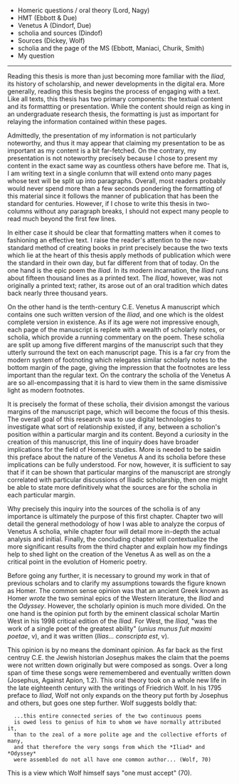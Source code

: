- Homeric questions / oral theory (Lord, Nagy)
- HMT (Ebbott & Due)
- Venetus A (Dindorf, Due)
- scholia and sources (Dindof)
- Sources (Dickey, Wolf)
- scholia and the page of the MS (Ebbott, Maniaci, Churik, Smith) 
- My question

---

Reading this thesis is more than just becoming more familiar with the *Iliad*, its history of scholarship, and newer developments in the digital era. More generally, reading this thesis begins the process of engaging with a text. Like all texts, this thesis has two primary components: the textual content and its formattting or presentation. While the content should reign as king in an undergraduate research thesis, the formatting is just as important for relaying the information contained within these pages. 

Admittedly, the presentation of my information is not particularly noteworthy, and thus it may appear that claiming my presentation to be as important as my content is a bit far-fetched. On the contrary, my presentation is not noteworthy precisely because I chose to present my content in the exact same way as countless others have before me. That is, I am writing text in a single conlumn that will extend onto many pages whose text will be split up into paragraphs. Overall, most readers probably would never spend more than a few seconds pondering the formatting of this material since it follows the manner of publication that has been the standard for centuries. However, if I chose to write this thesis in two-columns without any paragraph breaks, I should not expect many people to read much beyond the first few lines.

In either case it should be clear that formatting matters when it comes to fashioning an effective text. I raise the reader's attention to the now-standard method of creating books in print precisely because the two texts which lie at the heart of this thesis apply methods of publication which were the standard in their own day, but far different from that of today. On the one hand is the epic poem the *Iliad*. In its modern incarnation, the *Iliad* runs about fifteen thousand lines as a printed text. The *Iliad*, however, was not originally a printed text; rather, its arose out of an oral tradition which dates back nearly three thousand years. 

On the other hand is the tenth-century C.E. Venetus A manuscript which contains one such written version of the *Iliad*, and one which is the oldest complete version in existence. As if its age were not impressive enough, each page of the manuscript is replete with a wealth of scholarly notes, or scholia, which provide a running commentary on the poem. These scholia are split up among five different margins of the manuscript such that they utterly surround the text on each manuscript page. This is a far cry from the modern system of footnoting which relegates similar scholarly notes to the bottom margin of the page, giving the impression that the footnotes are less important than the regular text. On the contrary the scholia of the Venetus A are so all-encompassing that it is hard to view them in the same dismissive light as modern footnotes. 

It is precisely the format of these scholia, their division amongst the various margins of the manuscript page, which will become the focus of this thesis. The overall goal of this research was to use digital technologies to investigate what sort of relationship existed, if any, between a scholion's position within a particular margin and its content. Beyond a curiosity in the creation of this manuscript, this line of inquiry does have broader implications for the field of Homeric studies. More is needed to be saidin this preface about the nature of the Venetus A and its scholia before these implications can be fully understood. For now, however, it is sufficient to say that if it can be shown that particular margins of the manuscript are strongly correlated with particular discussions of Iliadic scholarship, then one might be able to state more definitively what the sources are for the scholia in each particular margin.

Why precisely this inquiry into the sources of the scholia is of any importance is ultimately the purpose of this first chapter. Chapter two will detail the general methodology of how I was able to analyze the corpus of Venetus A scholia, while chapter four will detail more in-depth the actual analysis and initial. Finally, the concluding chapter will contextualize the more significant results from the third chapter and explain how my findings help to shed light on the creation of the Venetus A as well as on the a critical point in the evolution of Homeric poetry.

Before going any further, it is necessary to ground my work in that of previous scholars and to clarify my assumptions towards the figure known as Homer. The common sense opinion was that an ancient Greek known as Homer *wrote* the two seminal epics of the Western literature, the *Iliad* and the *Odyssey*. However, the scholarly opinion is much more divided. On the one hand is the opinion put forth by the eminent classical scholar Martin West in his 1998 critical edition of the *Iliad*. For West, the *Iliad*, "was the work of a single poet of the greatest ability" (*unius munus fuit maximi poetae*, v), and it was written (*Ilias... conscripta est*, v).

This opinion is by no means the dominant opinion. As far back as the first centruy C.E. the Jewish historian Josephus makes the claim that the poems were not written down originally but were composed as songs. Over a long span of time these songs were rememembered and eventually written down (Josephus, Against Apion, 1.2). This oral theory took on a whole new life in the late eighteenth century with the writings of Friedrich Wolf. In his 1795 preface to *Iliad*, Wolf not only expands on the theory put forth by Josephus and others, but goes one step further. Wolf suggests boldly that:
      
      ...this entire connected series of the two continuous poems
      is owed less to genius of him to whom we have normally attributed it, 
      than to the zeal of a more polite age and the collective efforts of many, 
      and that therefore the very songs from which the *Iliad* and *Odyssey* 
      were assembled do not all have one common author... (Wolf, 70)

This is a view which Wolf himself says "one must accept" (70).
